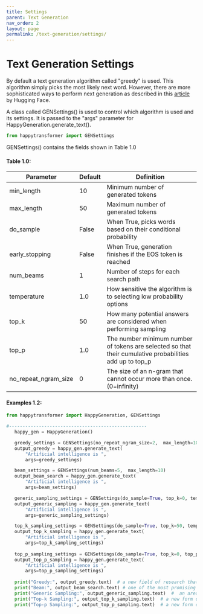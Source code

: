 ```yaml
---
title: Settings
parent: Text Generation
nav_order: 2
layout: page
permalink: /text-generation/settings/
---
```


# Text Generation Settings

By default a text generation algorithm called "greedy" is used.
This algorithm simply picks the most likely next word. 
However, there are more sophisticated ways to perform next generation as described in 
this [article](https://huggingface.co/blog/how-to-generate) by Hugging Face. 

A class called GENSettings() is used to control which algorithm is used and its settings. 
It is passed to the "args" parameter for HappyGeneration.generate_text(). 

```python
from happytransformer import GENSettings
```

GENSettings() contains the  fields shown in Table 1.0 

#### Table 1.0:  

| Parameter            |Default| Definition                                                            |
|----------------------|-------| ----------------------------------------------------------------------|
| min_length           | 10    | Minimum number of generated tokens                                    |
| max_length           | 50    | Maximum number of generated tokens                                    |
| do_sample            | False | When True, picks words based on their conditional probability         |
| early_stopping       | False | When True, generation finishes if the EOS token is reached            |
| num_beams            | 1     | Number of steps for each search path                                  |
| temperature          | 1.0   | How sensitive the algorithm is to selecting low probability options   |
| top_k                | 50    | How many potential answers are considered when performing sampling    |
| top_p                | 1.0   | The number minimum number of tokens are selected so that their cumulative probabilities add up to top_p  |
| no_repeat_ngram_size | 0     | The size of an n-gram that cannot occur more than once. (0=infinity)  |
#### Examples 1.2:  
 
 ```python
from happytransformer import HappyGeneration, GENSettings

#---------------------------------------------------
    happy_gen = HappyGeneration()

    greedy_settings = GENSettings(no_repeat_ngram_size=2,  max_length=10)
    output_greedy = happy_gen.generate_text(
        "Artificial intelligence is ",
        args=greedy_settings)

    beam_settings = GENSettings(num_beams=5,  max_length=10)
    output_beam_search = happy_gen.generate_text(
        "Artificial intelligence is ",
        args=beam_settings)

    generic_sampling_settings = GENSettings(do_sample=True, top_k=0, temperature=0.7,  max_length=10)
    output_generic_sampling = happy_gen.generate_text(
        "Artificial intelligence is ",
        args=generic_sampling_settings)

    top_k_sampling_settings = GENSettings(do_sample=True, top_k=50, temperature=0.7,  max_length=10)
    output_top_k_sampling = happy_gen.generate_text(
        "Artificial intelligence is ",
        args=top_k_sampling_settings)
    
    top_p_sampling_settings = GENSettings(do_sample=True, top_k=0, top_p=0.8, temperature=0.7,  max_length=10)
    output_top_p_sampling = happy_gen.generate_text(
        "Artificial intelligence is ",
        args=top_p_sampling_settings)
        
    print("Greedy:", output_greedy.text)  # a new field of research that has been gaining
    print("Beam:", output_beam_search.text) # one of the most promising areas of research in
    print("Generic Sampling:", output_generic_sampling.text)  #  an area of highly promising research, and a
    print("Top-k Sampling:", output_top_k_sampling.text)  # a new form of social engineering. In this
    print("Top-p Sampling:", output_top_p_sampling.text)  # a new form of social engineering. In this

```

